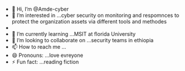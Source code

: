 - 👋 Hi, I’m @Amde-cyber 
- 👀 I’m interested in ...cyber security on monitoring and respomnces to protect the organization assets via different tools and methodes
- 
- 🌱 I’m currently learning ...MSIT at florida University 
- 💞️ I’m looking to collaborate on ...security teams in ethiopia
- 📫 How to reach me ...
- 😄 Pronouns: ...love evreyone
- ⚡ Fun fact: ...reading fiction

<!---
Amde-cyber/Amde-cyber is a ✨ special ✨ repository because its `README.md` (this file) appears on your GitHub profile.
You can click the Preview link to take a look at your changes.
--->
